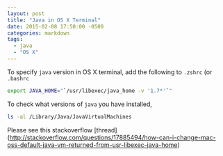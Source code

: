 ```yaml
---
layout: post
title: "Java in OS X Terminal"
date: 2015-02-08 17:50:00 -0500
categories: markdown
tags:
  - java
  - "OS X"
---
```


To specify `java` version in OS X terminal, add the following to `.zshrc` (or
`.bashrc`

```sh
export JAVA_HOME="`/usr/libexec/java_home -v '1.7*'`"
```

To check what versions of `java` you have installed,

```sh
ls -al /Library/Java/JavaVirtualMachines
```

Please see this stackoverflow [thread]
  (http://stackoverflow.com/questions/17885494/how-can-i-change-mac-oss-default-java-vm-returned-from-usr-libexec-java-home)
